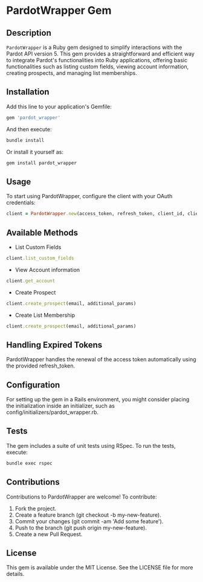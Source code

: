 # PardotWrapper Gem

## Description

`PardotWrapper` is a Ruby gem designed to simplify interactions with the Pardot API version 5. This gem provides a straightforward and efficient way to integrate Pardot's functionalities into Ruby applications, offering basic functionalities such as listing custom fields, viewing account information, creating prospects, and managing list memberships.

## Installation

Add this line to your application's Gemfile:

```ruby
gem 'pardot_wrapper'
```

And then execute:

```bash
bundle install
```

Or install it yourself as:

```bash
gem install pardot_wrapper
```

## Usage

To start using PardotWrapper, configure the client with your OAuth credentials:

```ruby
client = PardotWrapper.new(access_token, refresh_token, client_id, client_secret)
```

## Available Methods

- List Custom Fields
```ruby
client.list_custom_fields

```

- View Account information
```ruby
client.get_account

```

- Create Prospect
```ruby
client.create_prospect(email, additional_params)

```

- Create List Membership
```ruby
client.create_prospect(email, additional_params)

```

## Handling Expired Tokens
PardotWrapper handles the renewal of the access token automatically using the provided refresh_token.


## Configuration

For setting up the gem in a Rails environment, you might consider placing the initialization inside an initializer, such as config/initializers/pardot_wrapper.rb.

## Tests

The gem includes a suite of unit tests using RSpec. To run the tests, execute:

```bash
bundle exec rspec
```

## Contributions

Contributions to PardotWrapper are welcome! To contribute:

1. Fork the project.
2. Create a feature branch (git checkout -b my-new-feature).
3. Commit your changes (git commit -am 'Add some feature').
4. Push to the branch (git push origin my-new-feature).
5. Create a new Pull Request.

## License
This gem is available under the MIT License. See the LICENSE file for more details.
